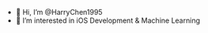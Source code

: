 - 👋 Hi, I’m @HarryChen1995
- 👀 I’m interested in iOS Development & Machine Learning 

<!---
HarryChen1995/HarryChen1995 is a ✨ special ✨ repository because its `README.md` (this file) appears on your GitHub profile.
You can click the Preview link to take a look at your changes.
--->
